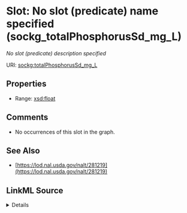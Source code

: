 

# Slot: No slot (predicate) name specified (sockg_totalPhosphorusSd_mg_L)


_No slot (predicate) description specified_







URI: [sockg:totalPhosphorusSd_mg_L](https://idir.uta.edu/sockg-ontology/docs/totalPhosphorusSd_mg_L)



<!-- no inheritance hierarchy -->








## Properties

* Range: [xsd:float](http://www.w3.org/2001/XMLSchema#float)





## Comments

* No occurrences of this slot in the graph.

## See Also

* [https://lod.nal.usda.gov/nalt/281219](https://lod.nal.usda.gov/nalt/281219)



## LinkML Source

<details>

```yaml
name: sockg_totalPhosphorusSd_mg_L
description: No slot (predicate) description specified
title: No slot (predicate) name specified
comments:
- No occurrences of this slot in the graph.
from_schema: soc-kg
see_also:
- https://lod.nal.usda.gov/nalt/281219
rank: 1000
domain: sockg_WaterQualityConc
slot_uri: sockg:totalPhosphorusSd_mg_L
alias: sockg_totalPhosphorusSd_mg_L
range: float

```
</details>